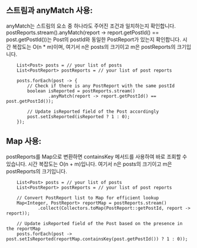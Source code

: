 ## 스트림과 anyMatch 사용:

anyMatch는 스트림의 요소 중 하나라도 주어진 조건과 일치하는지 확인합니다.
postReports.stream().anyMatch(report -> report.getPostId() == post.getPostId())는 Post의 postId와 동일한 PostReport가 있는지 확인합니다.
시간 복잡도는 O(n * m)이며, 여기서 n은 posts의 크기이고 m은 postReports의 크기입니다.

        List<Post> posts = // your list of posts
        List<PostReport> postReports = // your list of post reports

        posts.forEach(post -> {
            // Check if there is any PostReport with the same postId
            boolean isReported = postReports.stream()
                    .anyMatch(report -> report.getPostId() == post.getPostId());

            // Update isReported field of the Post accordingly
            post.setIsReported(isReported ? 1 : 0);
        });



## Map 사용:

postReports를 Map으로 변환하면 containsKey 메서드를 사용하여 바로 조회할 수 있습니다.
시간 복잡도는 O(n + m)입니다. 여기서 n은 posts의 크기이고 m은 postReports의 크기입니다.


        List<Post> posts = // your list of posts
        List<PostReport> postReports = // your list of post reports

        // Convert PostReport list to Map for efficient lookup
        Map<Integer, PostReport> reportMap = postReports.stream()
                .collect(Collectors.toMap(PostReport::getPostId, report -> report));

        // Update isReported field of the Post based on the presence in the reportMap
        posts.forEach(post -> post.setIsReported(reportMap.containsKey(post.getPostId()) ? 1 : 0));
